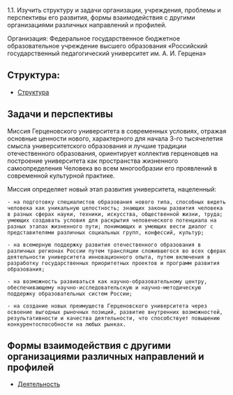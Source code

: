1.1. Изучить структуру и задачи организации, учреждения, проблемы и перспективы его развития, формы взаимодействия с другими организациями различных направлений и профилей.

Организация: Федеральное государственное бюджетное образовательное учреждение высшего образования «Российский государственный педагогический университет им. А. И. Герцена»

## Структура:

- [Структура](https://www.herzen.spb.ru/sveden/struct/ "Структура")

## Задачи и перспективы

Миссия Герценовского университета в современных условиях, отражая основные ценности нового, характерного для начала 3-го тысячелетия смысла университетского образования и лучшие традиции отечественного образования, ориентирует коллектив герценовцев на построение университета как пространства жизненного самоопределения Человека во всем многообразии его проявлений в современной культурной практике.

Миссия определяет новый этап развития университета, нацеленный:

    - на подготовку специалистов образования нового типа, способных видеть человека как уникальную целостность; знающих законы развития человека в разных сферах науки, техники, искусства, общественной жизни, труда; умеющих создавать условия для раскрытия человеческого потенциала на разных этапах жизненного пути; понимающих и умеющих вести диалог с представителями различных социальных групп, конфессий, культур;
    
    - на всемерную поддержку развития отечественного образования в различных регионах России путем трансляции сложившегося во всех сферах деятельности университета инновационного опыта, путем включения в разработку государственных приоритетных проектов и программ развития образования;
    
    - на возможность развиваться как научно-образовательному центру, обеспечивающему научно-исследовательскую и научно-методическую поддержку образовательных систем России;
    
    - на создание новых преимуществ Герценовского университета через освоение выгодных рыночных позиций, развитие внутренних возможностей, результативности и качества деятельности, что способствует повышению конкурентоспособности на любых рынках.
    
## Формы взаимодействия с другими организациями различных направлений и профилей

- [Деятельность](https://www.herzen.spb.ru/main/activity/ "Деятельность")